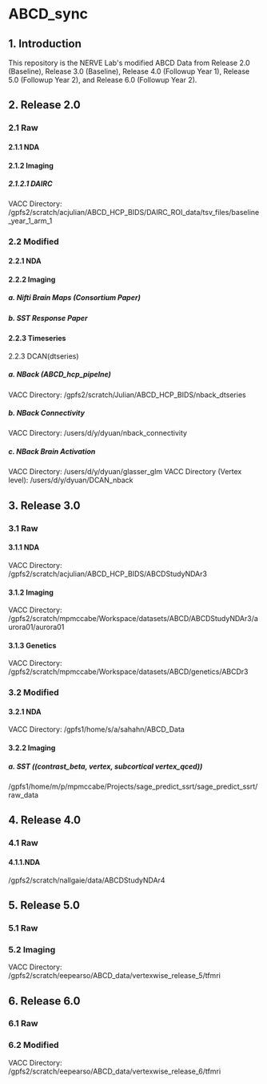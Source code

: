 # ABCD_sync
## 1. Introduction
This repository is the NERVE Lab's modified ABCD Data from Release 2.0 (Baseline), Release 3.0 (Baseline), Release 4.0 (Followup Year 1), Release 5.0 (Followup Year 2), and Release 6.0 (Followup Year 2). 



## 2.  Release 2.0 

### 2.1 Raw
#### 2.1.1 NDA
#### 2.1.2 Imaging
##### 2.1.2.1 DAIRC
VACC Directory:
/gpfs2/scratch/acjulian/ABCD_HCP_BIDS/DAIRC_ROI_data/tsv_files/baseline_year_1_arm_1


### 2.2 Modified
#### 2.2.1 NDA
#### 2.2.2 Imaging
##### a. Nifti Brain Maps (Consortium Paper)
##### b. SST Response Paper 
#### 2.2.3 Timeseries
2.2.3 DCAN(dtseries)
##### a. NBack (ABCD_hcp_pipelne)
VACC Directory:
/gpfs2/scratch/Julian/ABCD_HCP_BIDS/nback_dtseries
##### b. NBack Connectivity
VACC Directory:
/users/d/y/dyuan/nback_connectivity
##### c. NBack Brain Activation
VACC Directory:
/users/d/y/dyuan/glasser_glm 
VACC Directory (Vertex level):
/users/d/y/dyuan/DCAN_nback


## 3.  Release 3.0 
### 3.1 Raw 
#### 3.1.1 NDA 
VACC Directory:
/gpfs2/scratch/acjulian/ABCD_HCP_BIDS/ABCDStudyNDAr3
#### 3.1.2 Imaging
VACC Directory:
/gpfs2/scratch/mpmccabe/Workspace/datasets/ABCD/ABCDStudyNDAr3/aurora01/aurora01
#### 3.1.3 Genetics
VACC Directory:
/gpfs2/scratch/mpmccabe/Workspace/datasets/ABCD/genetics/ABCDr3
### 3.2 Modified 
#### 3.2.1 NDA 
VACC Directory:
/gpfs1/home/s/a/sahahn/ABCD_Data
#### 3.2.2 Imaging
##### a. SST ((contrast_beta, vertex, subcortical vertex_qced))
/gpfs1/home/m/p/mpmccabe/Projects/sage_predict_ssrt/sage_predict_ssrt/raw_data

## 4.  Release 4.0

### 4.1 Raw
#### 4.1.1.NDA 
/gpfs2/scratch/nallgaie/data/ABCDStudyNDAr4

## 5.  Release 5.0 

### 5.1 Raw 
### 5.2 Imaging
VACC Directory:
/gpfs2/scratch/eepearso/ABCD_data/vertexwise_release_5/tfmri

## 6.  Release 6.0

### 6.1 Raw 
### 6.2 Modified
VACC Directory:
/gpfs2/scratch/eepearso/ABCD_data/vertexwise_release_6/tfmri

